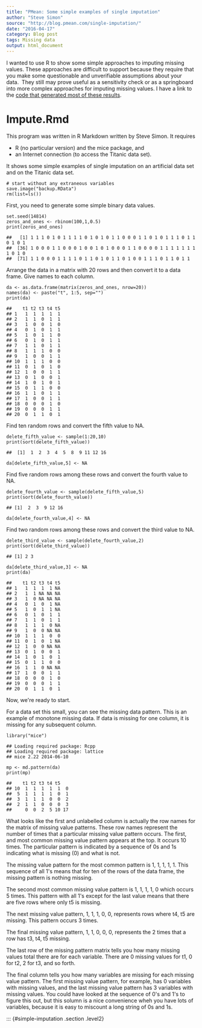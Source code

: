 ```yaml
---
title: "PMean: Some simple examples of single imputation"
author: "Steve Simon"
source: "http://blog.pmean.com/single-imputation/"
date: "2016-04-17"
category: Blog post
tags: Missing data
output: html_document
---
```


I wanted to use R to show some simple approaches to imputing missing
values. These approaches are difficult to support because they require
that you make some questionable and unverifiable assumptions about your
data.  They still may prove useful as a sensitivity check or as a
springboard into more complex approaches for imputing missing values. I
have a link to the [code that generated most of these
results](https://github.com/pmean/single-imputation).

<!---More--->

Impute.Rmd
==========

This program was written in R Markdown written by Steve Simon. It
requires

-   R (no particular version) and the mice package, and
-   an Internet connection (to access the Titanic data set).

It shows some simple examples of single imputation on an artificial data
set and on the Titanic data set.

``` {.r}
# start without any extraneous variables
save.image("backup.RData")
rm(list=ls())
```

First, you need to generate some simple binary data values.

``` {.r}
set.seed(14814)
zeros_and_ones <- rbinom(100,1,0.5)
print(zeros_and_ones)
```

    ##   [1] 1 1 1 0 1 0 1 1 1 1 0 1 0 1 0 1 1 0 0 0 1 1 0 1 0 1 1 1 0 1 1 0 1 0 1
    ##  [36] 1 0 0 0 1 1 0 0 0 1 0 0 1 0 1 0 0 0 1 1 0 0 0 0 1 1 1 1 1 1 1 1 0 1 0
    ##  [71] 1 1 0 0 0 1 1 1 1 0 1 1 0 1 0 1 1 0 1 0 0 1 1 1 0 1 1 0 1 1

Arrange the data in a matrix with 20 rows and then convert it to a data
frame. Give names to each column.

``` {.r}
da <- as.data.frame(matrix(zeros_and_ones, nrow=20))
names(da) <- paste("t", 1:5, sep="")
print(da)
```

    ##    t1 t2 t3 t4 t5
    ## 1   1  1  1  1  1
    ## 2   1  1  0  1  1
    ## 3   1  0  0  1  0
    ## 4   0  1  0  1  1
    ## 5   1  0  1  1  0
    ## 6   0  1  0  1  1
    ## 7   1  1  0  1  1
    ## 8   1  1  1  0  0
    ## 9   1  0  0  1  1
    ## 10  1  1  1  0  0
    ## 11  0  1  0  1  0
    ## 12  1  0  0  1  1
    ## 13  0  1  0  0  1
    ## 14  1  0  1  0  1
    ## 15  0  1  1  0  0
    ## 16  1  1  0  1  1
    ## 17  1  0  0  1  1
    ## 18  0  0  0  1  0
    ## 19  0  0  0  1  1
    ## 20  0  1  1  0  1

Find ten random rows and convert the fifth value to NA.

``` {.r}
delete_fifth_value <- sample(1:20,10)
print(sort(delete_fifth_value))
```

    ##  [1]  1  2  3  4  5  8  9 11 12 16

``` {.r}
da[delete_fifth_value,5] <- NA
```

Find five random rows among these rows and convert the fourth value to
NA.

``` {.r}
delete_fourth_value <- sample(delete_fifth_value,5)
print(sort(delete_fourth_value))
```

    ## [1]  2  3  9 12 16

``` {.r}
da[delete_fourth_value,4] <- NA
```

Find two random rows among these rows and convert the third value to NA.

``` {.r}
delete_third_value <- sample(delete_fourth_value,2)
print(sort(delete_third_value))
```

    ## [1] 2 3

``` {.r}
da[delete_third_value,3] <- NA
print(da)
```

    ##    t1 t2 t3 t4 t5
    ## 1   1  1  1  1 NA
    ## 2   1  1 NA NA NA
    ## 3   1  0 NA NA NA
    ## 4   0  1  0  1 NA
    ## 5   1  0  1  1 NA
    ## 6   0  1  0  1  1
    ## 7   1  1  0  1  1
    ## 8   1  1  1  0 NA
    ## 9   1  0  0 NA NA
    ## 10  1  1  1  0  0
    ## 11  0  1  0  1 NA
    ## 12  1  0  0 NA NA
    ## 13  0  1  0  0  1
    ## 14  1  0  1  0  1
    ## 15  0  1  1  0  0
    ## 16  1  1  0 NA NA
    ## 17  1  0  0  1  1
    ## 18  0  0  0  1  0
    ## 19  0  0  0  1  1
    ## 20  0  1  1  0  1

Now, we're ready to start.

For a data set this small, you can see the missing data pattern. This is
an example of monotone missing data. If data is missing for one column,
it is missing for any subsequent column.

``` {.r}
library("mice")
```

    ## Loading required package: Rcpp
    ## Loading required package: lattice
    ## mice 2.22 2014-06-10

``` {.r}
mp <- md.pattern(da)
print(mp)
```

    ##    t1 t2 t3 t4 t5   
    ## 10  1  1  1  1  1  0
    ##  5  1  1  1  1  0  1
    ##  3  1  1  1  0  0  2
    ##  2  1  1  0  0  0  3
    ##     0  0  2  5 10 17

What looks like the first and unlabelled column is actually the row
names for the matrix of missing value patterns. These row names
represent the number of times that a particular missing value pattern
occurs. The first, and most common missing value pattern appears at the
top. It occurs 10 times. The particular pattern is indicated by a
sequence of 0s and 1s indicating what is missing (0) and what is not.

The missing value pattern for the most common pattern is 1, 1, 1, 1, 1.
This sequence of all 1's means that for ten of the rows of the data
frame, the missing pattern is nothing missing.

The second most common missing value pattern is 1, 1, 1, 1, 0 which
occurs 5 times. This pattern with all 1's except for the last value
means that there are five rows where only t5 is missing.

The next missing value pattern, 1, 1, 1, 0, 0, represents rows where t4,
t5 are missing. This pattern occurs 3 times.

The final missing value pattern, 1, 1, 0, 0, 0, represents the 2 times
that a row has t3, t4, t5 missing.

The last row of the missing pattern matrix tells you how many missing
values total there are for each variable. There are 0 missing values for
t1, 0 for t2, 2 for t3, and so forth.

The final column tells you how many variables are missing for each
missing value pattern. The first missing value pattern, for example, has
0 variables with missing values, and the last missing value pattern has
3 variables with missing values. You could have looked at the sequence
of 0's and 1's to figure this out, but this solumn is a nice convenience
wheh you have lots of variables, because it is easy to miscount a long
string of 0s and 1s.

::: {#simple-imputation .section .level2}

